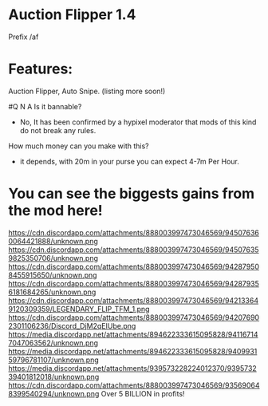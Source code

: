 # Auction Flipper 1.4

Prefix /af

# Features:
Auction Flipper, Auto Snipe.
(listing more soon!)

#Q N A
Is it bannable?
- No, It has been confirmed by a hypixel moderator that mods of this kind do not break any rules.

How much money can you make with this?
- it depends, with 20m in your purse you can expect 4-7m Per Hour.

# You can see the biggests gains from the mod here!
https://cdn.discordapp.com/attachments/888003997473046569/945076360064421888/unknown.png
https://cdn.discordapp.com/attachments/888003997473046569/945076359825350706/unknown.png
https://cdn.discordapp.com/attachments/888003997473046569/942879508455915650/unknown.png
https://cdn.discordapp.com/attachments/888003997473046569/942879356181684265/unknown.png
https://cdn.discordapp.com/attachments/888003997473046569/942133649120309359/LEGENDARY_FLIP_TFM_1.png
https://cdn.discordapp.com/attachments/888003997473046569/942076902301106236/Discord_DjM2qEIUbe.png
https://media.discordapp.net/attachments/894622333615095828/941167147047063562/unknown.png
https://media.discordapp.net/attachments/894622333615095828/940993159796781107/unknown.png
https://media.discordapp.net/attachments/939573228224012370/939573239401812018/unknown.png
https://cdn.discordapp.com/attachments/888003997473046569/935690648399540294/unknown.png
Over 5 BILLION in profits!
